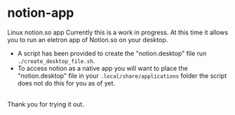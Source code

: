 # notion-app
Linux notion.so app
Currently this is a work in progress. At this time it allows you to run an eletron app of Notion.so on your desktop.
* A script has been provided to create the "notion.desktop" file run `./create_desktop_file.sh`.
* To access notion as a native app you will want to place the "notion.desktop" file in your 
`.local/share/applications` folder the script does not do this for you as of yet.
<br>
Thank you for trying it out.

